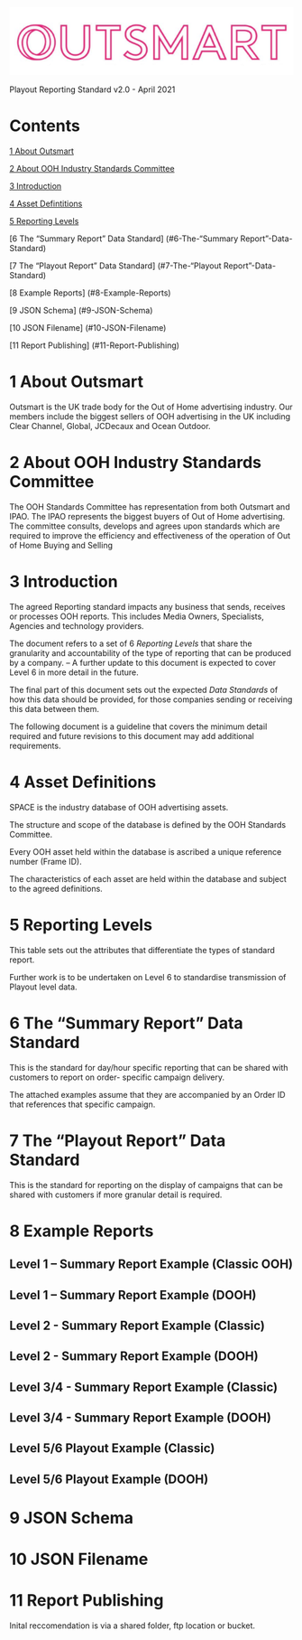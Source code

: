 ![OutsmartLogo](Pictures/OutsmartLogo.png)

Playout Reporting Standard v2.0 - April 2021

# Contents

[1 About Outsmart](#1-about-outsmart)

[2 About OOH Industry Standards Committee](#2-about-ooh-industry-standards-committee)

[3 Introduction](#3-introduction)

[4 Asset Defintitions](#4-asset-definitions)

[5 Reporting Levels](#5-reporting-levels)

[6 The “Summary Report” Data Standard] (#6-The-“Summary Report”-Data-Standard)

[7 The “Playout Report” Data Standard] (#7-The-“Playout Report”-Data-Standard)

[8 Example Reports] (#8-Example-Reports)

[9 JSON Schema] (#9-JSON-Schema)

[10 JSON Filename] (#10-JSON-Filename)

[11 Report Publishing] (#11-Report-Publishing)



# 1 About Outsmart

Outsmart is the UK trade body for the Out of Home advertising industry. Our members include the biggest
sellers of OOH advertising in the UK including Clear Channel, Global, JCDecaux and Ocean Outdoor.

# 2 About OOH Industry Standards Committee

The OOH Standards Committee has representation from both Outsmart and IPAO. The IPAO represents the
biggest buyers of Out of Home advertising. The committee consults, develops and agrees upon standards which
are required to improve the efficiency and effectiveness of the operation of Out of Home Buying and Selling

# 3 Introduction

The agreed Reporting standard impacts any business that sends, receives or processes OOH reports. This
includes Media Owners, Specialists, Agencies and technology providers.

The document refers to a set of 6 _Reporting Levels_ that share the granularity and accountability of the type of
reporting that can be produced by a company. – A further update to this document is expected to cover Level 6
in more detail in the future.

The final part of this document sets out the expected _Data Standards_ of how this data should be provided, for
those companies sending or receiving this data between them.

The following document is a guideline that covers the minimum detail required and future revisions to this
document may add additional requirements.


# 4 Asset Definitions

SPACE is the industry database of OOH advertising assets.

The structure and scope of the database is defined by the OOH Standards Committee.

Every OOH asset held within the database is ascribed a unique reference number (Frame ID).

The characteristics of each asset are held within the database and subject to the agreed definitions.


# 5 Reporting Levels

This table sets out the attributes that differentiate the types of standard report.

Further work is to be undertaken on Level 6 to standardise transmission of Playout level data.


# 6 The “Summary Report” Data Standard

This is the standard for day/hour specific reporting that can be shared with customers to report on order-
specific campaign delivery.

The attached examples assume that they are accompanied by an Order ID that references that specific
campaign.

# 7 The “Playout Report” Data Standard

This is the standard for reporting on the display of campaigns that can be shared with customers if more
granular detail is required.


# 8 Example Reports

## Level 1 – Summary Report Example (Classic OOH)

## Level 1 – Summary Report Example (DOOH)

## Level 2 - Summary Report Example (Classic)

## Level 2 - Summary Report Example (DOOH)

## Level 3/4 - Summary Report Example (Classic)

## Level 3/4 - Summary Report Example (DOOH)

## Level 5/6 Playout Example (Classic)

## Level 5/6 Playout Example (DOOH)

# 9 JSON Schema

# 10 JSON Filename

# 11 Report Publishing
Inital reccomendation is via a shared folder, ftp location or bucket. 
